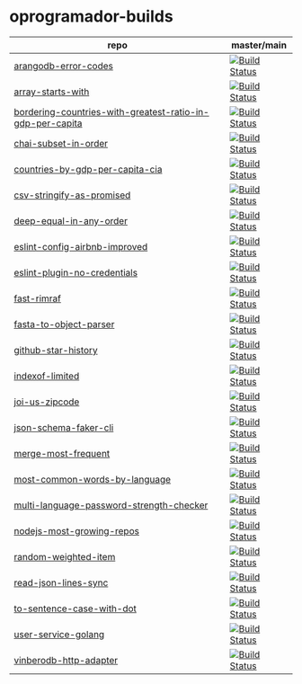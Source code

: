 # oprogramador-builds

| repo | master/main |
|-|-|
| [arangodb-error-codes](https://github.com/oprogramador/arangodb-error-codes) | [![Build Status](https://travis-ci.com/oprogramador/arangodb-error-codes.svg?branch=master)](https://travis-ci.com/oprogramador/arangodb-error-codes/branches) |
| [array-starts-with](https://github.com/oprogramador/array-starts-with) | [![Build Status](https://travis-ci.com/oprogramador/array-starts-with.svg?branch=master)](https://travis-ci.com/oprogramador/array-starts-with/branches) |
| [bordering-countries-with-greatest-ratio-in-gdp-per-capita](https://github.com/oprogramador/bordering-countries-with-greatest-ratio-in-gdp-per-capita) | [![Build Status](https://travis-ci.com/oprogramador/bordering-countries-with-greatest-ratio-in-gdp-per-capita.svg?branch=master)](https://travis-ci.com/oprogramador/bordering-countries-with-greatest-ratio-in-gdp-per-capita/branches) |
| [chai-subset-in-order](https://github.com/oprogramador/chai-subset-in-order) | [![Build Status](https://travis-ci.com/oprogramador/chai-subset-in-order.svg?branch=master)](https://travis-ci.com/oprogramador/chai-subset-in-order/branches) |
| [countries-by-gdp-per-capita-cia](https://github.com/oprogramador/countries-by-gdp-per-capita-cia) | [![Build Status](https://travis-ci.com/oprogramador/countries-by-gdp-per-capita-cia.svg?branch=master)](https://travis-ci.com/oprogramador/countries-by-gdp-per-capita-cia/branches) |
| [csv-stringify-as-promised](https://github.com/oprogramador/csv-stringify-as-promised) | [![Build Status](https://travis-ci.com/oprogramador/csv-stringify-as-promised.svg?branch=master)](https://travis-ci.com/oprogramador/csv-stringify-as-promised/branches) |
| [deep-equal-in-any-order](https://github.com/oprogramador/deep-equal-in-any-order) | [![Build Status](https://travis-ci.com/oprogramador/deep-equal-in-any-order.svg?branch=master)](https://travis-ci.com/oprogramador/deep-equal-in-any-order/branches) |
| [eslint-config-airbnb-improved](https://github.com/oprogramador/eslint-config-airbnb-improved) | [![Build Status](https://travis-ci.com/oprogramador/eslint-config-airbnb-improved.svg?branch=master)](https://travis-ci.com/oprogramador/eslint-config-airbnb-improved/branches) |
| [eslint-plugin-no-credentials](https://github.com/oprogramador/eslint-plugin-no-credentials) | [![Build Status](https://travis-ci.com/oprogramador/eslint-plugin-no-credentials.svg?branch=master)](https://travis-ci.com/oprogramador/eslint-plugin-no-credentials/branches) |
| [fast-rimraf](https://github.com/oprogramador/fast-rimraf) | [![Build Status](https://travis-ci.com/oprogramador/fast-rimraf.svg?branch=master)](https://travis-ci.com/oprogramador/fast-rimraf/branches) |
| [fasta-to-object-parser](https://github.com/oprogramador/fasta-to-object-parser) | [![Build Status](https://travis-ci.com/oprogramador/fasta-to-object-parser.svg?branch=master)](https://travis-ci.com/oprogramador/fasta-to-object-parser/branches) |
| [github-star-history](https://github.com/oprogramador/github-star-history) | [![Build Status](https://travis-ci.com/oprogramador/github-star-history.svg?branch=master)](https://travis-ci.com/oprogramador/github-star-history/branches) |
| [indexof-limited](https://github.com/oprogramador/indexof-limited) | [![Build Status](https://travis-ci.com/oprogramador/indexof-limited.svg?branch=master)](https://travis-ci.com/oprogramador/indexof-limited/branches) |
| [joi-us-zipcode](https://github.com/oprogramador/joi-us-zipcode) | [![Build Status](https://travis-ci.com/oprogramador/joi-us-zipcode.svg?branch=master)](https://travis-ci.com/oprogramador/joi-us-zipcode/branches) |
| [json-schema-faker-cli](https://github.com/oprogramador/json-schema-faker-cli) | [![Build Status](https://travis-ci.com/oprogramador/json-schema-faker-cli.svg?branch=master)](https://travis-ci.com/oprogramador/json-schema-faker-cli/branches) |
| [merge-most-frequent](https://github.com/oprogramador/merge-most-frequent) | [![Build Status](https://travis-ci.com/oprogramador/merge-most-frequent.svg?branch=master)](https://travis-ci.com/oprogramador/merge-most-frequent/branches) |
| [most-common-words-by-language](https://github.com/oprogramador/most-common-words-by-language) | [![Build Status](https://travis-ci.com/oprogramador/most-common-words-by-language.svg?branch=master)](https://travis-ci.com/oprogramador/most-common-words-by-language/branches) |
| [multi-language-password-strength-checker](https://github.com/oprogramador/multi-language-password-strength-checker) | [![Build Status](https://travis-ci.com/oprogramador/multi-language-password-strength-checker.svg?branch=master)](https://travis-ci.com/oprogramador/multi-language-password-strength-checker/branches) |
| [nodejs-most-growing-repos](https://github.com/oprogramador/nodejs-most-growing-repos) | [![Build Status](https://travis-ci.com/oprogramador/nodejs-most-growing-repos.svg?branch=master)](https://travis-ci.com/oprogramador/nodejs-most-growing-repos/branches) |
| [random-weighted-item](https://github.com/oprogramador/random-weighted-item) | [![Build Status](https://travis-ci.com/oprogramador/random-weighted-item.svg?branch=master)](https://travis-ci.com/oprogramador/random-weighted-item/branches) |
| [read-json-lines-sync](https://github.com/oprogramador/read-json-lines-sync) | [![Build Status](https://travis-ci.com/oprogramador/read-json-lines-sync.svg?branch=master)](https://travis-ci.com/oprogramador/read-json-lines-sync/branches) |
| [to-sentence-case-with-dot](https://github.com/oprogramador/to-sentence-case-with-dot) | [![Build Status](https://travis-ci.com/oprogramador/to-sentence-case-with-dot.svg?branch=master)](https://travis-ci.com/oprogramador/to-sentence-case-with-dot/branches) |
| [user-service-golang](https://github.com/oprogramador/user-service-golang) | [![Build Status](https://travis-ci.com/oprogramador/user-service-golang.svg?branch=master)](https://travis-ci.com/oprogramador/user-service-golang/branches) |
| [vinberodb-http-adapter](https://github.com/oprogramador/vinberodb-http-adapter) | [![Build Status](https://travis-ci.com/oprogramador/vinberodb-http-adapter.svg?branch=master)](https://travis-ci.com/oprogramador/vinberodb-http-adapter/branches) |
